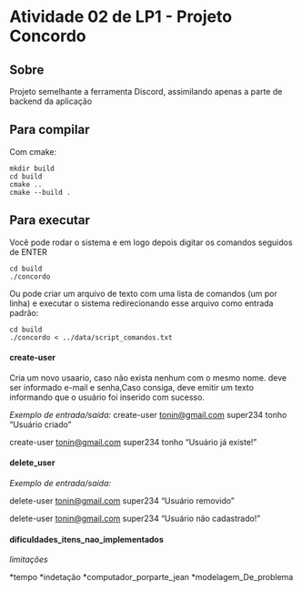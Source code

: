 # Atividade 02 de LP1 - Projeto Concordo

## Sobre
Projeto semelhante a ferramenta Discord, assimilando apenas a parte de backend da aplicação

## Para compilar

Com cmake:
```console
mkdir build
cd build
cmake ..
cmake --build .
```

## Para executar
Você pode rodar o sistema e em logo depois digitar os comandos seguidos de ENTER
```console
cd build
./concordo
```

Ou pode criar um arquivo de texto com uma lista de comandos (um por linha) e executar o sistema redirecionando esse arquivo como entrada padrão:
```console
cd build
./concordo < ../data/script_comandos.txt
```
#### **create-user**
Cria um novo usaario, caso não exista nenhum com o mesmo nome. deve ser informado e-mail e senha,Caso consiga, deve emitir um texto informando que o usuário foi inserido com sucesso.  

_Exemplo de entrada/saída:_
create-user tonin@gmail.com super234 tonho
“Usuário criado”

create-user tonin@gmail.com super234 tonho
“Usuário já existe!”


#### **delete_user**
_Exemplo de entrada/saída:_

delete-user tonin@gmail.com super234
“Usuário removido”

delete-user tonin@gmail.com super234
“Usuário não cadastrado!”

#### **dificuldades_itens_nao_implementados**
_limitações_

*tempo
*indetação 
*computador_porparte_jean
*modelagem_De_problema


